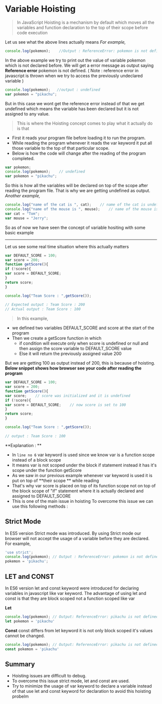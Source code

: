 # Variable Hoisting
>  In JavaScript Hoisting is a mechanism by default which moves all the variables and function declaration to the top of their scope before code execution

Let us see what the above lines actually means
*For example,*
```javascript
console.log(pokemon);    //Output : ReferenceError: pokemon is not defined
```
In the above example we try to print out the value of variable pokemon which is not declared before. We will get a error message as output saying **Reference error** pokemon is not defined. ( Note : reference error in javascript is thrown when we try to access the previously undeclared variable )
```javascript
console.log(pokemon);   //output : undefined
var pokemon = "pikachu";
```
But in this case we wont get the reference error instead of that we get undefined which means the variable has been declared but it is not assigned to any value.
> This is where the Hoisting concept comes to play what it actually do is that
- First it reads your program file before loading it to run the program.
- While reading the program whenever it reads the var keyword it put all those variable to the top of that particular scope.
- Below is how the code will change after the reading of the program completed.

```javascript
var pokemon;
console.log(pokemon);    // undefined
var pokemon = "pikachu";
```
So this is how all the variables will be declared on top of the scope after reading the program file. That is why we are getting undefined as output.
*Another example,*
```javascript
console.log("name of the cat is ", cat);    // name of the cat is undefined
console.log("name of the mouse is ", mouse);    // name of the mouse is undefined
var cat = "Tom";
var mouse = "Jerry";
```
So as of now we have seen the concept of variable hositing with some basic example

------------


Let us see some real time situation where this  actually matters
```javascript
var DEFAULT_SCORE = 100;
var score = 200;
function getScore(){
if (!score){
var score = DEFAULT_SCORE;
}
return score;
}

console.log("Team Score : ",getScore());  
   
// Expected output : Team Score : 200
// Actual output : Team Score : 100
```
   
> In this example,
- we defined two variables DEFAULT_SCORE and score at the start of the program
- Then we create a getScore function in which
     - if condition will execute only when score is undefined or null and then assign the score variable to DEFAULT_SCORE value
     - Else it will return the previously assigned value 200

But we are getting 100 as output instead of 200, this is because of hoisting.
 **Below snippet shows how browser see your code after reading the program**
```javascript
var DEFAULT_SCORE = 100;
var score = 200;
function getScore(){
var score;    // score was initialized and it is undefined
if (!score){
var score = DEFAULT_SCORE;    // now score is set to 100  
}
return score;
}          

console.log("Team Score : ",getScore());  
   
// output : Team Score : 100
```
  **Explanation : **
- In `line no 6` var keyword is used since we know var is a function scope instead of a block scope
- It means var is not scoped under the block if statement instead it has it's scope under the function getScore
- As we saw in our previous example whenever var keyword is used it is put on top of **their scope ** while reading
- That's why var score is placed on top of its function scope not on top of the block scope of "if" statement where it is actually declared and assigned to DEFAULT_SCORE
- This is one of the main issue in hoisting
To overcome this issue we can use this following methods :

## Strict Mode
In ES5 version Strict mode was introduced. By using Strict mode our browser will not accept the usage of a variable before they are declared.
For example,
```javascript
'use strict';
console.log(pokemon); // Output : ReferenceError: pokemon is not defined
pokemon = 'pikachu';
```
## LET and CONST
In ES6 version let and const keyword were introduced for declaring variables in javascript like var keyword.
The advantage of using let and const is that they are block scoped not a function scoped like var

**Let**
```javascript
console.log(pokemon); // Output: ReferenceError: pikachu is not defined ...
let pokemon = 'pikachu'
```
**Const**
const differs from let keyword it is not only block scoped it's values cannot be changed.
```javascript
console.log(pokemon); // Output: ReferenceError: pikachu is not defined ...
const pokemon = 'pikachu'
```
## Summary
- Hoisting issues are difficult to debug.
- To overcome this issue strict mode, let and const are used.
- Try to minimize the usage of var keyword to declare a variable instead of that use let and const keyword for declaration to avoid this hoisting probelm
